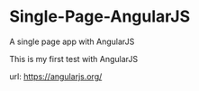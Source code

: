 Single-Page-AngularJS
=====================

A single page app with AngularJS

This is my first test with AngularJS

url: https://angularjs.org/
